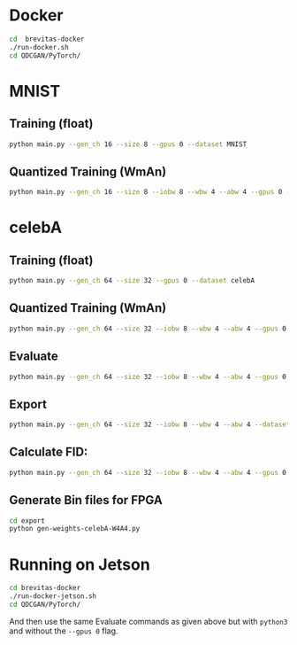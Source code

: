 # Docker
```bash
cd  brevitas-docker
./run-docker.sh
cd QDCGAN/PyTorch/
````

# MNIST 

## Training (float)
```bash
python main.py --gen_ch 16 --size 8 --gpus 0 --dataset MNIST

```

## Quantized Training (WmAn)
```bash
python main.py --gen_ch 16 --size 8 --iobw 8 --wbw 4 --abw 4 --gpus 0 --dataset MNIST --resume <path to checkpoint.tar>
```

# celebA

## Training (float)
```bash
python main.py --gen_ch 64 --size 32 --gpus 0 --dataset celebA
```

## Quantized Training (WmAn)
```bash
python main.py --gen_ch 64 --size 32 --iobw 8 --wbw 4 --abw 4 --gpus 0 --dataset celebA --resume <path to checkpoint.tar>
```

## Evaluate
```bash
python main.py --gen_ch 64 --size 32 --iobw 8 --wbw 4 --abw 4 --gpus 0  --evaluate --examples 5 --dataset celebA --resume <path to checkpoint.tar>
```

## Export
```bash
python main.py --gen_ch 64 --size 32 --iobw 8 --wbw 4 --abw 4 --dataset celebA --export --resume <path to checkpoint.tar> 
```

## Calculate FID:
```bash
python main.py --gen_ch 64 --size 32 --iobw 8 --wbw 4 --abw 4 --gpus 0 --fid --resume <path to checkpoint.tar> 
```

## Generate Bin files for FPGA
```bash
cd export
python gen-weights-celebA-W4A4.py
```


# Running on Jetson
```bash
cd brevitas-docker
./run-docker-jetson.sh
cd QDCGAN/PyTorch/
```

And then use the same Evaluate commands as given above but with `python3` and without the `--gpus 0` flag.
